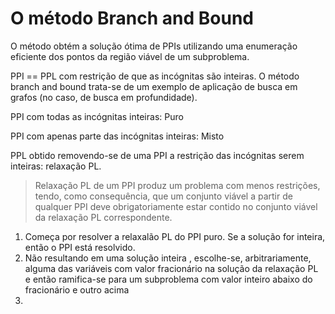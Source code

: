 # O método Branch and Bound

O método obtém a solução ótima de PPIs utilizando uma enumeração eficiente dos pontos da região viável de um subproblema.

PPI == PPL com restrição de que as incógnitas são inteiras. O método branch and bound trata-se de um exemplo de aplicação de busca em grafos (no caso, de busca em profundidade).

PPI com todas as incógnitas inteiras: Puro

PPI com apenas parte das incógnitas inteiras: Misto

PPL obtido removendo-se de uma PPI a restrição das incógnitas serem inteiras: relaxação PL.


> Relaxação PL de um PPI produz um problema com menos restrições, tendo, como consequência, que um conjunto viável a partir de qualquer PPI deve obrigatoriamente estar contido no conjunto viável da relaxação PL correspondente.

1. Começa por resolver a relaxalão PL do PPI puro. Se a solução for inteira, então o PPI está resolvido.
2. Não resultando em uma solução inteira , escolhe-se, arbitrariamente, alguma das variáveis com valor fracionário na solução da relaxação PL e então ramifica-se para um subproblema com valor inteiro abaixo do fracionário e outro acima
3.
